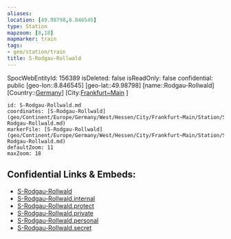 ```yaml
---
aliases: 
location: [49.98798,8.846545]
type: Station 
mapzoom: [8,18] 
mapmarker: train 
tags:
- geo/station/train
title: S-Rodgau-Rollwald
---
```

SpocWebEntityId: 156389
isDeleted: false
isReadOnly: false
confidential: public
[geo-lon::8.846545]
[geo-lat::49.98798]
[name::Rodgau-Rollwald]
[Country::[Germany](geo/Continent/Europe/Germany.md)]
[City:[Frankfurt~Main](geo/Continent/Europe/Germany/West/Hessen/City/Frankfurt~Main.md) ]


```leaflet
id: S-Rodgau-Rollwald.md
coordinates: [S-Rodgau-Rollwald](geo/Continent/Europe/Germany/West/Hessen/City/Frankfurt~Main/Station/S-Rodgau-Rollwald.md)
markerFile: [S-Rodgau-Rollwald](geo/Continent/Europe/Germany/West/Hessen/City/Frankfurt~Main/Station/S-Rodgau-Rollwald.md)
defaultZoom: 11 
maxZoom: 18
```


## Confidential Links & Embeds: 
- [S-Rodgau-Rollwald](../../../../../../../../../../_public/geo/Continent/Europe/Germany/West/Hessen/City/Frankfurt~Main/Station/S-Rodgau-Rollwald.md) 
- [S-Rodgau-Rollwald.internal](../../../../../../../../../../_internal/geo/Continent/Europe/Germany/West/Hessen/City/Frankfurt~Main/Station/S-Rodgau-Rollwald.internal.md) 
- [S-Rodgau-Rollwald.protect](../../../../../../../../../../_protect/geo/Continent/Europe/Germany/West/Hessen/City/Frankfurt~Main/Station/S-Rodgau-Rollwald.protect.md) 
- [S-Rodgau-Rollwald.private](../../../../../../../../../../_private/geo/Continent/Europe/Germany/West/Hessen/City/Frankfurt~Main/Station/S-Rodgau-Rollwald.private.md) 
- [S-Rodgau-Rollwald.personal](../../../../../../../../../../_personal/geo/Continent/Europe/Germany/West/Hessen/City/Frankfurt~Main/Station/S-Rodgau-Rollwald.personal.md) 
- [S-Rodgau-Rollwald.secret](../../../../../../../../../../_secret/geo/Continent/Europe/Germany/West/Hessen/City/Frankfurt~Main/Station/S-Rodgau-Rollwald.secret.md) 
